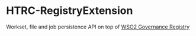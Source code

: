 HTRC-RegistryExtension
======================

Workset, file and job persistence API on top of [WSO2 Governance Registry](http://wso2.com/products/governance-registry)
